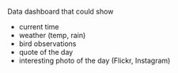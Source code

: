 
Data dashboard that could show
- current time
- weather (temp, rain)
- bird observations
- quote of the day
- interesting photo of the day (Flickr, Instagram)
